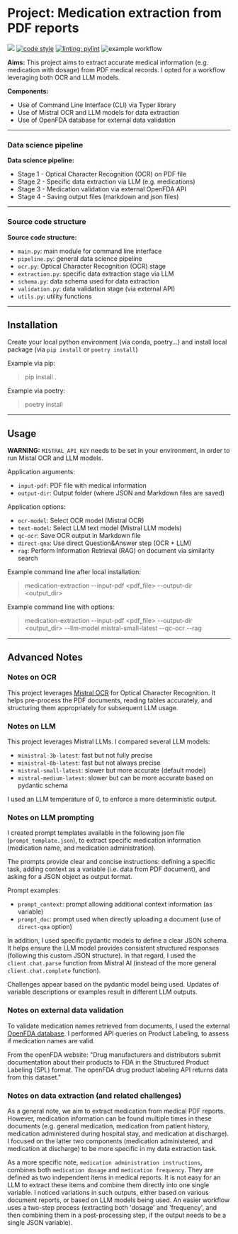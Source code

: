 # Project: Medication extraction from PDF reports

[![](https://img.shields.io/badge/python-3.10+-blue.svg)](https://www.python.org/downloads/)
[![code style](https://img.shields.io/badge/code%20style-black-000000.svg)](https://github.com/psf/black)
[![linting: pylint](https://img.shields.io/badge/linting-pylint-yellowgreen)](https://github.com/pylint-dev/pylint)
![example workflow](https://github.com/clementsan/medication_extraction/actions/workflows/ci_python.yml/badge.svg)

**Aims:**
This project aims to extract accurate medical information (e.g. medication with dosage) from PDF medical records. I opted for a workflow leveraging both OCR and LLM models.

**Components:** 
 - Use of Command Line Interface (CLI) via Typer library
 - Use of Mistral OCR and LLM models for data extraction
 - Use of OpenFDA database for external data validation


---
### Data science pipeline

**Data science pipeline:**
- Stage 1 - Optical Character Recognition (OCR) on PDF file
- Stage 2 - Specific data extraction via LLM (e.g. medications)
- Stage 3 - Medication validation via external OpenFDA API
- Stage 4 - Saving output files (markdown and json files)


---
### Source code structure

**Source code structure:**
- `main.py`: main module for command line interface
- `pipeline.py`: general data science pipeline
- `ocr.py`: Optical Character Recognition (OCR) stage
- `extraction.py`: specific data extraction stage via LLM
- `schema.py`: data schema used for data extraction
- `validation.py`: data validation stage (via external API)
- `utils.py`: utility functions


---
## Installation

Create your local python environment (via conda, poetry...) and install local package (via `pip install` or `poetry install`)

Example via pip:
 > pip install .

Example via poetry:
 > poetry install 


---
## Usage

**WARNING:** `MISTRAL_API_KEY` needs to be set in your environment, in order to run Mistal OCR and LLM models.

Application arguments:
 - `input-pdf`: PDF file with medical information
 - `output-dir`: Output folder (where JSON and Markdown files are saved)

Application options:
 - `ocr-model`: Select OCR model (Mistral OCR)
 - `text-model`: Select LLM text model (Mistral LLM models)
 - `qc-ocr`: Save OCR output in Markdown file 
 - `direct-qna`: Use direct Question&Answer step (OCR + LLM)
 - `rag`: Perform Information Retrieval (RAG) on document via similarity search


Example command line after local installation:
> medication-extraction --input-pdf <pdf_file> --output-dir <output_dir>

Example command line with options:
> medication-extraction --input-pdf <pdf_file> --output-dir <output_dir> --llm-model mistral-small-latest --qc-ocr --rag


---
## Advanced Notes

### Notes on OCR

This project leverages [Mistral OCR](https://mistral.ai/news/mistral-ocr) for Optical Character Recognition. It helps pre-process the PDF documents, reading tables accurately, and structuring them appropriately for subsequent LLM usage.  


### Notes on LLM

This project leverages Mistral LLMs. I compared several LLM models:
 - `ministral-3b-latest`: fast but not fully precise
 - `ministral-8b-latest`: fast but not always precise
 - `mistral-small-latest`: slower but more accurate (default model)
 - `mistral-medium-latest`: slower but can be more accurate based on pydantic schema

I used an LLM temperature of 0, to enforce a more deterministic output.


### Notes on LLM prompting

I created prompt templates available in the following json file (`prompt_template.json`), to extract specific medication information (medication name, and medication administration).

The prompts provide clear and concise instructions: defining a specific task, adding context as a variable (i.e. data from PDF document), and asking for a JSON object as output format.

Prompt examples:
 - `prompt_context`: prompt allowing additional context information (as variable)
 - `prompt_doc`: prompt used when directly uploading a document (use of `direct-qna` option)

In addition, I used specific pydantic models to define a clear JSON schema. It helps ensure the LLM model provides consistent structured responses (following this custom JSON structure). In that regard, I used the `client.chat.parse` function from Mistral AI (instead of the more general `client.chat.complete` function).

Challenges appear based on the pydantic model being used. Updates of variable descriptions or examples result in different LLM outputs.

### Notes on external data validation

To validate medication names retrieved from documents, I used the external [OpenFDA database](https://open.fda.gov/apis/). I performed API queries on Product Labeling, to assess if medication names are valid.

From the openFDA website: "Drug manufacturers and distributors submit documentation about their products to FDA in the Structured Product Labeling (SPL) format. The openFDA drug product labeling API returns data from this dataset."


### Notes on data extraction (and related challenges)

As a general note, we aim to extract medication from medical PDF reports. However, medication information can be found multiple times in these documents (e.g. general medication, medication from patient history, medication administered during hospital stay, and medication at discharge). I focused on the latter two components (medication administered, and medication at discharge) to be more specific in my data extraction task.

As a more specific note, `medication administration instructions`, combines both `medication dosage` and `medication frequency`. They are defined as two independent items in medical reports.
It is not easy for an LLM to extract these items and combine them directly into one single variable. I noticed variations in such outputs, either based on various document reports, or based on LLM models being used.
An easier workflow uses a two-step process (extracting both 'dosage' and 'frequency', and then combining them in a post-processing step, if the output needs to be a single JSON variable).
